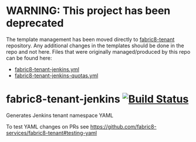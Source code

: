 # WARNING: This project has been deprecated

The template management has been moved directly to [fabric8-tenant](https://github.com/fabric8-services/fabric8-tenant) repository. Any additional changes in the templates should be done in the repo and not here.
Files that were originally managed/produced by this repo can be found here:

* [fabric8-tenant-jenkins.yml](https://github.com/fabric8-services/fabric8-tenant/blob/master/environment/templates/fabric8-tenant-jenkins.yml)
* [fabric8-tenant-jenkins-quotas.yml](https://github.com/fabric8-services/fabric8-tenant/blob/master/environment/templates/fabric8-tenant-jenkins-quotas.yml)

# fabric8-tenant-jenkins [![Build Status](https://jenkins.cd.test.fabric8.io/buildStatus/icon?job=fabric8-services/fabric8-tenant-jenkins/master)](https://jenkins.cd.test.fabric8.io/job/fabric8-services/job/fabric8-tenant-jenkins/job/master/)


Generates Jenkins tenant namespace YAML

To test YAML changes on PRs see https://github.com/fabric8-services/fabric8-tenant#testing-yaml
